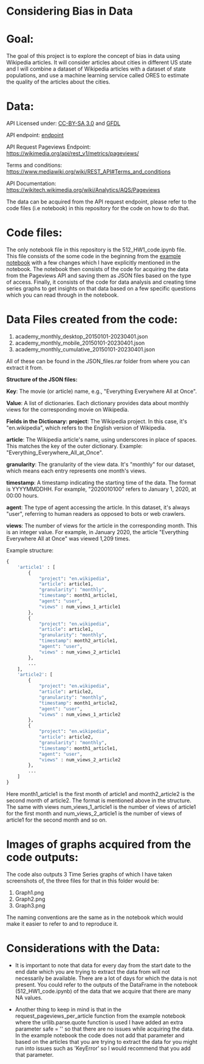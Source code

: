 # Considering Bias in Data

# Goal:

The goal of this project is to explore the concept of bias in data using Wikipedia articles. It will consider articles about cities in different US state and I will combine a dataset of Wikipedia articles with a dataset of state populations, and use a machine learning service called ORES to estimate the quality of the articles about the cities.

# Data:

API Licensed under: [CC-BY-SA 3.0](https://creativecommons.org/licenses/by-sa/3.0/) and [GFDL](https://www.gnu.org/licenses/fdl-1.3.html)

API endpoint: [endpoint](https://wikimedia.org/api/rest_v1/#!/Pageviews_data/get_metrics_pageviews_aggregate_project_access_agent_granularity_start_end)  

API Request Pageviews Endpoint: https://wikimedia.org/api/rest_v1/metrics/pageviews/

Terms and conditions: https://www.mediawiki.org/wiki/REST_API#Terms_and_conditions

API Documentation:  https://wikitech.wikimedia.org/wiki/Analytics/AQS/Pageviews

The data can be acquired from the API request endpoint, please refer to the code files (i.e notebook) in this repository for the code on how to do that.

# Code files:

The only notebook file in this repository is the 512_HW1_code.ipynb file. This file consists of the some code in the beginning from the [example notebook](https://colab.research.google.com/corgiredirector?site=https%3A%2F%2Fdrive.google.com%2Ffile%2Fd%2F1XjFhd3eXx704tcdfQ4Q1OQn0LWKCRNJm%2Fview%3Fusp%3Dsharing) with a few changes which I have explicitly mentioned in the notebook. The notebook then consists of the code for acquiring the data from the Pageviews API and saving them as JSON files based on the type of access. Finally, it consists of the code for data analysis and creating time series graphs to get insights on that data based on a few specific questions which you can read through in the notebook.


# Data Files created from the code:

1) academy_monthly_desktop_20150101-20230401.json
2) academy_monthly_mobile_20150101-20230401.json
3) academy_monthly_cumulative_20150101-20230401.json

All of these can be found in the JSON_files.rar folder from where you can extract it from.

**Structure of the JSON files:**

**Key**: The movie (or article) name, e.g., "Everything Everywhere All at Once".

**Value**: A list of dictionaries. Each dictionary provides data about monthly views for the corresponding movie on Wikipedia.

**Fields in the Dictionary:**
**project**: The Wikipedia project. In this case, it's "en.wikipedia", which refers to the English version of Wikipedia.

**article**: The Wikipedia article's name, using underscores in place of spaces. This matches the key of the outer dictionary. Example: "Everything_Everywhere_All_at_Once".

**granularity**: The granularity of the view data. It's "monthly" for our dataset, which means each entry represents one month's views.

**timestamp**: A timestamp indicating the starting time of the data. The format is YYYYMMDDHH. For example, "2020010100" refers to January 1, 2020, at 00:00 hours.

**agent**: The type of agent accessing the article. In this dataset, it's always "user", referring to human readers as opposed to bots or web crawlers.

**views**: The number of views for the article in the corresponding month. This is an integer value. For example, in January 2020, the article "Everything Everywhere All at Once" was viewed 1,209 times.

Example structure:

```python
{
    'article1' : [
        {
            "project": "en.wikipedia", 
            "article": article1,
            "granularity": "monthly",
            "timestamp": month1_article1,
            "agent": "user",
            "views" : num_views_1_article1
        },
        {
            "project": "en.wikipedia", 
            "article": article1,
            "granularity": "monthly",
            "timestamp": month2_article1,
            "agent": "user",
            "views" : num_views_2_article1
        },
        ...
    ],
    'article2': [
        {
            "project": "en.wikipedia", 
            "article": article2,
            "granularity": "monthly",
            "timestamp": month1_article2,
            "agent": "user",
            "views" : num_views_1_article2
        },    
        {
            "project": "en.wikipedia", 
            "article": article2,
            "granularity": "monthly",
            "timestamp": month1_article1,
            "agent": "user",
            "views" : num_views_2_article2
        },
        ...
    ]
}
```

Here month1_article1 is the first month of article1 and month2_article2 is the second month of article2. The format is mentioned above in the structure. The same with views num_views_1_article1 is the number of views of article1 for the first month and num_views_2_article1 is the number of views of article1 for the second month and so on.

# Images of graphs acquired from the code outputs:

The code also outputs 3 Time Series graphs of which I have taken screenshots of, the three files for that in this folder would be:
1) Graph1.png
2) Graph2.png
3) Graph3.png

The naming conventions are the same as in the notebook which would make it easier to refer to and to reproduce it.

# Considerations with the Data:

- It is important to note that data for every day from the start date to the end date which you are trying to extract the data from will not necessarily be available. There are a lot of days for which the data is not present. You could refer to the outputs of the DataFrame in the notebook (512_HW1_code.ipynb) of the data that we acquire that there are many NA values.

- Another thing to keep in mind is that in the request_pageviews_per_article function from the example notebook where the urllib.parse.quote function is used I have added an extra parameter safe = '' so that there are no issues while acquiring the data. In the example notebook the code does not add that parameter and based on the articles that you are trying to extract the data for you might run into issues such as 'KeyError' so I would recommend that you add that parameter.



